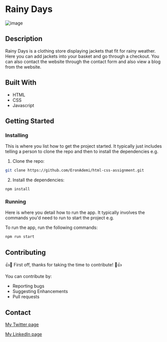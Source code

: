# Rainy Days

![image](https://github.com/EronAdemi/html-css-assignment/assets/111318711/b8ff53aa-782b-489d-b105-ca4b6319cb95)


## Description

Rainy Days is a clothing store displaying jackets that fit for rainy weather. Here you can add jackets into your basket and go through a checkout. You can also contact the website through the contact form and also view a blog from the website.


## Built With

- HTML
- CSS
- Javascript

## Getting Started

### Installing

This is where you list how to get the project started. It typically just includes telling a person to clone the repo and then to install the dependencies e.g.

1. Clone the repo:

```bash
git clone https://github.com/EronAdemi/html-css-assignment.git
```

2. Install the dependencies:

```
npm install
```

### Running

Here is where you detail how to run the app. It typically involves the commands you'd need to run to start the project e.g.

To run the app, run the following commands:

```bash
npm run start
```

## Contributing

👍🎉 First off, thanks for taking the time to contribute! 🎉👍

You can contribute by:
  * Reporting bugs
  * Suggesting Enhancements
  * Pull requests

## Contact


[My Twitter page](www.twitter.com)

[My LinkedIn page](www.linkedin.com)
